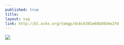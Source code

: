 ```yaml
---
published: true
title:
layout: svg
link: http://bl.ocks.org/tomgp/dc6c6301e68b8934e2fd
---
```

<img src="images/vibration.svg" class="stretchy-image">
